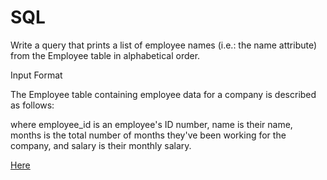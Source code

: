 # SQL

Write a query that prints a list of employee names (i.e.: the name attribute) from the Employee table in alphabetical order.

Input Format

The Employee table containing employee data for a company is described as follows:

where employee_id is an employee's ID number, name is their name, months is the total number of months they've been working for the company, and salary is their monthly salary.

[Here](https://www.hackerrank.com/challenges/name-of-employees/problem?h_r=next-challenge&h_v=zen)